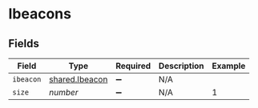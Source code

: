 # Ibeacons


## Fields

| Field                                            | Type                                             | Required                                         | Description                                      | Example                                          |
| ------------------------------------------------ | ------------------------------------------------ | ------------------------------------------------ | ------------------------------------------------ | ------------------------------------------------ |
| `ibeacon`                                        | [shared.Ibeacon](../../models/shared/ibeacon.md) | :heavy_minus_sign:                               | N/A                                              |                                                  |
| `size`                                           | *number*                                         | :heavy_minus_sign:                               | N/A                                              | 1                                                |